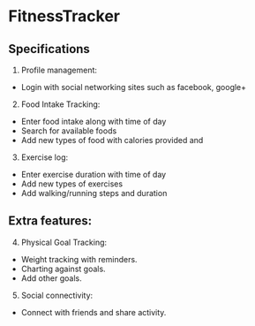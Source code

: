 FitnessTracker
==============

Specifications
---------------
1.  Profile management:
  * Login with social networking sites such as facebook, google+
2.	Food Intake Tracking:
  * Enter food intake along with time of day
  * Search for available foods
  * Add new types of food with calories provided and 
3.	Exercise log:
  * Enter exercise duration with time of day
  * Add new types of exercises
  * Add walking/running steps and duration

Extra features:
---------------
4.	Physical Goal Tracking: 
  * Weight tracking with reminders.
  * Charting against goals.
  * Add other goals.
5.	Social connectivity:
  * Connect with friends and share activity.








